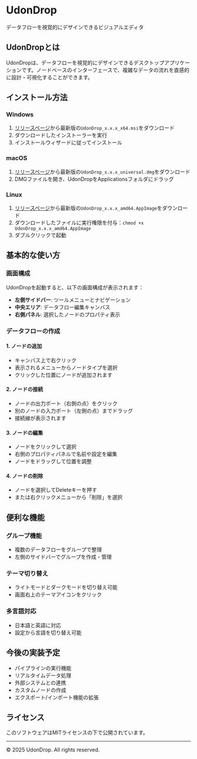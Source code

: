 # UdonDrop

データフローを視覚的にデザインできるビジュアルエディタ

## UdonDropとは

UdonDropは、データフローを視覚的にデザインできるデスクトップアプリケーションです。ノードベースのインターフェースで、複雑なデータの流れを直感的に設計・可視化することができます。

## インストール方法

### Windows
1. [リリースページ](https://github.com/YamadaUdon/UdonDrop/releases)から最新版の`UdonDrop_x.x.x_x64.msi`をダウンロード
2. ダウンロードしたインストーラーを実行
3. インストールウィザードに従ってインストール

### macOS
1. [リリースページ](https://github.com/YamadaUdon/UdonDrop/releases)から最新版の`UdonDrop_x.x.x_universal.dmg`をダウンロード
2. DMGファイルを開き、UdonDropをApplicationsフォルダにドラッグ

### Linux
1. [リリースページ](https://github.com/YamadaUdon/UdonDrop/releases)から最新版の`UdonDrop_x.x.x_amd64.AppImage`をダウンロード
2. ダウンロードしたファイルに実行権限を付与：`chmod +x UdonDrop_x.x.x_amd64.AppImage`
3. ダブルクリックで起動

## 基本的な使い方

### 画面構成

UdonDropを起動すると、以下の画面構成が表示されます：

- **左側サイドバー**: ツールメニューとナビゲーション
- **中央エリア**: データフロー編集キャンバス
- **右側パネル**: 選択したノードのプロパティ表示

### データフローの作成

#### 1. ノードの追加
- キャンバス上で右クリック
- 表示されるメニューからノードタイプを選択
- クリックした位置にノードが追加されます

#### 2. ノードの接続
- ノードの出力ポート（右側の点）をクリック
- 別のノードの入力ポート（左側の点）までドラッグ
- 接続線が表示されます

#### 3. ノードの編集
- ノードをクリックして選択
- 右側のプロパティパネルで名前や設定を編集
- ノードをドラッグして位置を調整

#### 4. ノードの削除
- ノードを選択してDeleteキーを押す
- または右クリックメニューから「削除」を選択

## 便利な機能

### グループ機能
- 複数のデータフローをグループで整理
- 左側のサイドバーでグループを作成・管理

### テーマ切り替え
- ライトモードとダークモードを切り替え可能
- 画面右上のテーマアイコンをクリック

### 多言語対応
- 日本語と英語に対応
- 設定から言語を切り替え可能

## 今後の実装予定

- パイプラインの実行機能
- リアルタイムデータ処理
- 外部システムとの連携
- カスタムノードの作成
- エクスポート/インポート機能の拡張

## ライセンス

このソフトウェアはMITライセンスの下で公開されています。

---

© 2025 UdonDrop. All rights reserved.
